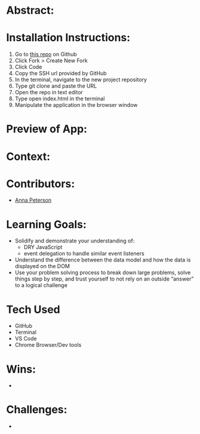 # Abstract:


# Installation Instructions:
1. Go to [this repo](git@github.com:AnnaPete/rock-paper-scissors.git) on Github
2. Click Fork > Create New Fork
3. Click Code
4. Copy the SSH url provided by GitHub
5. In the terminal, navigate to the new project repository
6. Type git clone and paste the URL
7. Open the repo in text editor
8. Type open index.html in the terminal
9. Manipulate the application in the browser window

# Preview of App:


# Context:


# Contributors:
- [Anna Peterson](https://github.com/annapete)

# Learning Goals:
- Solidify and demonstrate your understanding of:
    - DRY JavaScript
    - event delegation to handle similar event listeners
- Understand the difference between the data model and how the data is displayed on the DOM
- Use your problem solving process to break down large problems, solve things step by step, and trust yourself to not rely on an outside “answer” to a logical challenge

# Tech Used
- GitHub
- Terminal
- VS Code
- Chrome Browser/Dev tools

# Wins:
- 

# Challenges:
- 